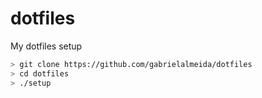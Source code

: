 dotfiles
======

My dotfiles setup

```bash
> git clone https://github.com/gabrielalmeida/dotfiles
> cd dotfiles
> ./setup
```
